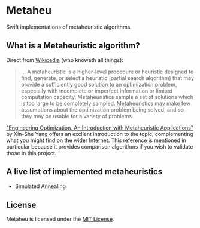 # Metaheu

Swift implementations of metaheuristic algorithms.

## What is a Metaheuristic algorithm?

Direct from [Wikipedia](https://en.wikipedia.org/wiki/Metaheuristic) (who knoweth all things):

> ... A metaheuristic is a higher-level procedure or heuristic designed to find,
> generate, or select a heuristic (partial search algorithm) that may provide a
> sufficiently good solution to an optimization problem, especially with incomplete
> or imperfect information or limited computation capacity. Metaheuristics sample a
> set of solutions which is too large to be completely sampled. Metaheuristics may
> make few assumptions about the optimization problem being solved, and so they may
> be usable for a variety of problems.

["Engineering Optimization, An Introduction with Metaheuristic Applications"](http://www.wiley.com/WileyCDA/WileyTitle/productCd-0470582464.html)
by Xin-She Yang offers an excllent introduction to the topic, complementing what you might find
on the wider Internet. This reference is mentioned in particular because it provides comparison
algorithms if you wish to validate those in this project.

## A live list of implemented metaheuristics

- Simulated Annealing

## License

Metaheu is licensed under the [MIT License](https://opensource.org/licenses/MIT).

